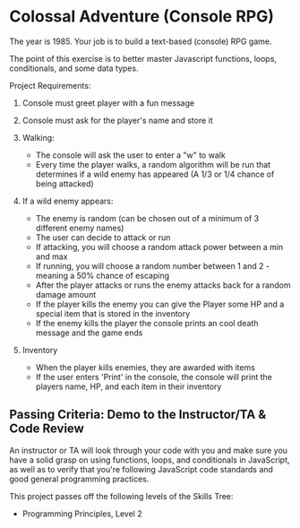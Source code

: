 # Colossal Adventure (Console RPG)

The year is 1985. Your job is to build a text-based (console) RPG game.

The point of this exercise is to better master Javascript functions, loops, conditionals, and some data types.

Project Requirements:
1. Console must greet player with a fun message
2. Console must ask for the player's name and store it
3. Walking: 
    * The console will ask the user to enter a "w" to walk
    * Every time the player walks, a random algorithm will be run that determines if a wild enemy has appeared (A 1/3 or 1/4 chance of being attacked)

4. If a wild enemy appears: 
    * The enemy is random (can be chosen out of a minimum of 3 different enemy names)
    * The user can decide to attack or run
    * If attacking, you will choose a random attack power between a min and max
    * If running, you will choose a random number between 1 and 2 - meaning a 50% chance of escaping
    * After the player attacks or runs the enemy attacks back for a random damage amount
    * If the player kills the enemy you can give the Player some HP and a special item that is stored in the inventory
    * If the enemy kills the player the console prints an cool death message and the game ends

5. Inventory 
    * When the player kills enemies, they are awarded with items
    * If the user enters 'Print' in the console, the console will print the players name, HP, and each item in their inventory

## Passing Criteria: Demo to the Instructor/TA & Code Review
An instructor or TA will look through your code with you and make sure you have a solid grasp on using functions, loops, and conditionals in JavaScript, as well as to verify that you're following JavaScript code standards and good general programming practices.

This project passes off the following levels of the Skills Tree:
* Programming Principles, Level 2
